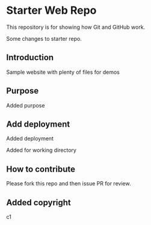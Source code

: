 # Starter Web Repo

This repository is for showing how Git and GitHub work.

Some changes to starter repo.

## Introduction

Sample website with plenty of files for demos

## Purpose

Added purpose

## Add deployment

Added deployment

Added for working directory

## How to contribute

Please fork this repo and then issue PR for review.

## Added copyright

c1